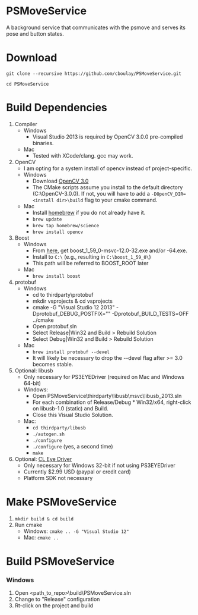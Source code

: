 # PSMoveService
A background service that communicates with the psmove and serves its pose and button states.

# Download

`git clone --recursive https://github.com/cboulay/PSMoveService.git`

`cd PSMoveService`

# Build Dependencies

1. Compiler
    * Windows
        * Visual Studio 2013 is required by OpenCV 3.0.0 pre-compiled binaries.
    * Mac
        * Tested with XCode/clang. gcc may work.
1. OpenCV
    * I am opting for a system install of opencv instead of project-specific.
    * Windows
        * Download [OpenCV 3.0](http://sourceforge.net/projects/opencvlibrary/files/opencv-win/3.0.0/opencv-3.0.0.exe/download)
        * The CMake scripts assume you install to the default directory (C:\OpenCV-3.0.0).
        If not, you will have to add a `-DOpenCV_DIR=<install dir>\build` flag to your cmake command.
    * Mac
        * Install [homebrew](http://brew.sh/) if you do not already have it.
        * `brew update`
        * `brew tap homebrew/science`
        * `brew install opencv`
1. Boost
    * Windows
        * From [here](sourceforge.net/projects/boost/files/boost-binaries/1.59.0/),
        get boost_1_59_0-msvc-12.0-32.exe and/or -64.exe.
        * Install to `C:\` (e.g., resulting in `C:\boost_1_59_0\`)
        * This path will be referred to BOOST_ROOT later
    * Mac
        * `brew install boost`
1. protobuf
    * Windows        
        * cd to thirdparty\protobuf
        * mkdir vsprojects & cd vsprojects
        * cmake -G "Visual Studio 12 2013" -Dprotobuf_DEBUG_POSTFIX="" -Dprotobuf_BUILD_TESTS=OFF ../cmake
        * Open protobuf.sln
        * Select Release|Win32 and Build > Rebuild Solution
        * Select Debug|Win32 and Build > Rebuild Solution
    * Mac
        * `brew install protobuf --devel`
        * It will likely be necessary to drop the --devel flag after >= 3.0 becomes stable.
1. Optional: libusb
    * Only necessary for PS3EYEDriver (required on Mac and Windows 64-bit)
    * Windows:
        * Open PSMoveService\thirdparty\libusb\msvc\libusb_2013.sln
        * For each combination of Release/Debug * Win32/x64, right-click on libusb-1.0 (static) and Build.
        * Close this Visual Studio Solution.
    * Mac:
        * `cd thirdparty/libusb`
        * `./autogen.sh`
        * `./configure`
        * `./configure` (yes, a second time)
        * `make`
1. Optional: [CL Eye Driver](https://codelaboratories.com/products/eye/driver/)
    * Only necessary for Windows 32-bit if not using PS3EYEDriver
    * Currently $2.99 USD (paypal or credit card)
    * Platform SDK not necessary

# Make PSMoveService

1. `mkdir build & cd build`
1. Run cmake
    * Windows: `cmake .. -G "Visual Studio 12"`
    * Mac: `cmake ..`

# Build PSMoveService

### Windows

1. Open <path_to_repo>\build\PSMoveService.sln
1. Change to "Release" configuration
1. Rt-click on the project and build